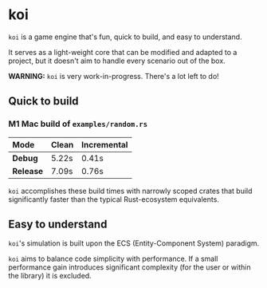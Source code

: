 # koi

`koi` is a game engine that's fun, quick to build, and easy to understand.

It serves as a light-weight core that can be modified and adapted to a project, but it doesn't aim to handle every scenario out of the box.

**WARNING:** `koi` is very work-in-progress. There's a lot left to do!

## Quick to build

### M1 Mac build of `examples/random.rs`

Mode | Clean | Incremental
:-- | --- | ---
**Debug** | 5.22s | 0.41s
**Release** | 7.09s | 0.76s

`koi` accomplishes these build times with narrowly scoped crates that build significantly faster than the typical Rust-ecosystem equivalents.

## Easy to understand

`koi`'s simulation is built upon the ECS (Entity-Component System) paradigm.

`koi` aims to balance code simplicity with performance. If a small performance gain introduces significant complexity (for the user or within the library) it is excluded.
